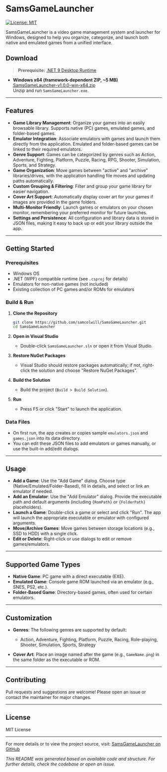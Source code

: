 # SamsGameLauncher

[![License: MIT](https://img.shields.io/badge/License-MIT-yellow.svg)](LICENSE)

SamsGameLauncher is a video game management system and launcher for Windows, designed to help you organize, categorize, and launch both native and emulated games from a unified interface.

## Download

> **Prerequisite:** [.NET 9 Desktop Runtime](https://dotnet.microsoft.com/download/dotnet/9.0/runtime)

- **Windows x64 (framework-dependent ZIP, ~5 MB)**  
  [SamsGameLauncher-v1.0.0-win-x64.zip](https://github.com/samcolwill/SamsGameLauncher/releases/download/v1.0.0/SamsGameLauncher-v1.0.0-win-x64.zip)  
  Unzip and run `SamsGameLauncher.exe`.

---

## Features

- **Game Library Management**: Organize your games into an easily browsable library. Supports native (PC) games, emulated games, and folder-based games.
- **Emulator Integration**: Associate emulators with games and launch them directly from the application. Emulated and folder-based games can be linked to their required emulators.
- **Genre Support**: Games can be categorized by genres such as Action, Adventure, Fighting, Platform, Puzzle, Racing, RPG, Shooter, Simulation, Sports, and Strategy.
- **Game Organization**: Move games between "active" and "archive" libraries/drives, with the application handling file moves and updating paths automatically.
- **Custom Grouping & Filtering**: Filter and group your game library for easier navigation.
- **Cover Art Support**: Automatically display cover art for your games if images are provided in the game folders.
- **Multi-Monitor Friendly**: Launch games or emulators on your chosen monitor, remembering your preferred monitor for future launches.
- **Settings and Persistence**: All configuration and library data is stored in JSON files, making it easy to back up or edit your library outside the app.

---

## Getting Started

### Prerequisites

- Windows OS
- .NET (WPF) compatible runtime (see `.csproj` for details)
- Emulators for non-native games (not included)
- Existing collection of PC games and/or ROMs for emulators

### Build & Run

1. **Clone the Repository**
   ```bash
   git clone https://github.com/samcolwill/SamsGameLauncher.git
   cd SamsGameLauncher
   ```

2. **Open in Visual Studio**
   - Double-click `SamsGameLauncher.sln` or open it from Visual Studio.

3. **Restore NuGet Packages**
   - Visual Studio should restore packages automatically; if not, right-click the solution and choose "Restore NuGet Packages".

4. **Build the Solution**
   - Build the project (`Build > Build Solution`).

5. **Run**
   - Press F5 or click "Start" to launch the application.

### Data Files

- On first run, the app creates or copies sample `emulators.json` and `games.json` into its data directory.
- You can edit these JSON files to add emulators or games manually, or use the built-in add/edit dialogs.

---

## Usage

- **Add a Game**: Use the "Add Game" dialog. Choose type (Native/Emulated/Folder-Based), fill in details, and select or link an emulator if needed.
- **Add an Emulator**: Use the "Add Emulator" dialog. Provide the executable path and default arguments (including `{RomPath}` or `{FolderPath}` placeholders).
- **Launch a Game**: Double-click a game or select and click "Run". The app will launch the appropriate executable or emulator with configured arguments.
- **Move/Archive Games**: Move games between storage locations (e.g., SSD to HDD) with a single click.
- **Edit or Delete**: Right-click or use dialogs to edit or remove games/emulators.

---

## Supported Game Types

- **Native Game**: PC game with a direct executable (EXE).
- **Emulated Game**: Console game ROM launched via an emulator (e.g., SNES, PS2, etc.).
- **Folder-Based Game**: Directory-based games, often used for certain emulators.

---

## Customization

- **Genres**: The following genres are supported by default:
  - Action, Adventure, Fighting, Platform, Puzzle, Racing, Role-playing, Shooter, Simulation, Sports, Strategy

- **Cover Art**: Place an image named after the game (e.g., `GameName.png`) in the same folder as the executable or ROM.

---

## Contributing

Pull requests and suggestions are welcome! Please open an issue or contact the maintainer for major changes.

---

## License

MIT License

---

For more details or to view the project source, visit: [SamsGameLauncher on GitHub](https://github.com/samcolwill/SamsGameLauncher)

_This README was generated based on available code and structure. For further details, check the codebase or open an issue._